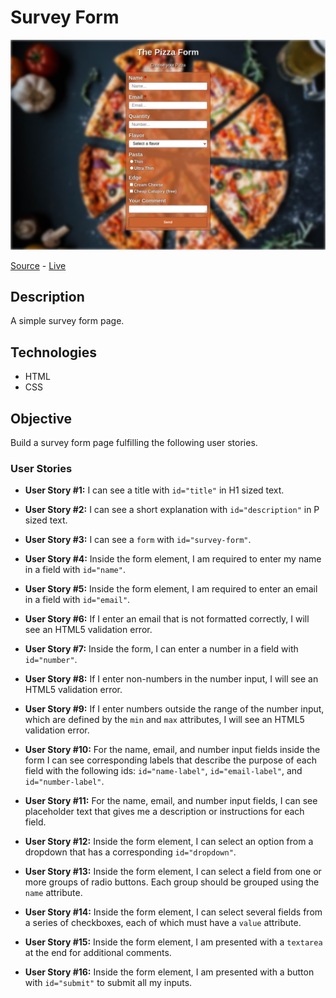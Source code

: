 # Survey Form

![Survey Form](screenshot.png)

[Source](responsive-web-design/survey-form) - [Live](https://jjnilton.github.io/freecodecamp-projects/responsive-web-design/survey-form/dist)

## Description

A simple survey form page.

## Technologies

- HTML
- CSS

## Objective

Build a survey form page fulfilling the following user stories.

### User Stories

- **User Story #1:** I can see a title with `id="title"` in H1 sized text.

- **User Story #2:** I can see a short explanation with `id="description"` in P sized text.

- **User Story #3:** I can see a `form` with `id="survey-form"`.

- **User Story #4:** Inside the form element, I am required to enter my name in a field with `id="name"`.

- **User Story #5:** Inside the form element, I am required to enter an email in a field with `id="email"`.

- **User Story #6:** If I enter an email that is not formatted correctly, I will see an HTML5 validation error.

- **User Story #7:** Inside the form, I can enter a number in a field with `id="number"`.

- **User Story #8:** If I enter non-numbers in the number input, I will see an HTML5 validation error.

- **User Story #9:** If I enter numbers outside the range of the number input, which are defined by the `min` and `max` attributes, I will see an HTML5 validation error.

- **User Story #10:** For the name, email, and number input fields inside the form I can see corresponding labels that describe the purpose of each field with the following ids: `id="name-label"`, `id="email-label"`, and `id="number-label"`.

- **User Story #11:** For the name, email, and number input fields, I can see placeholder text that gives me a description or instructions for each field.

- **User Story #12:** Inside the form element, I can select an option from a dropdown that has a corresponding `id="dropdown"`.

- **User Story #13:** Inside the form element, I can select a field from one or more groups of radio buttons. Each group should be grouped using the `name` attribute.

- **User Story #14:** Inside the form element, I can select several fields from a series of checkboxes, each of which must have a `value` attribute.

- **User Story #15:** Inside the form element, I am presented with a `textarea` at the end for additional comments.

- **User Story #16:** Inside the form element, I am presented with a button with `id="submit"` to submit all my inputs.